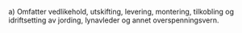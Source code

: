 a) Omfatter vedlikehold, utskifting, levering, montering, tilkobling og idriftsetting av jording, lynavleder og annet overspenningsvern.

